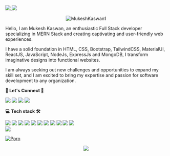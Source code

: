 <!-- <p align="center">

  <img src="https://readme-typing-svg.demolab.com/?lines=Hi+👋+I'm+vishal;Web+Developer+From+🇮🇳&font=Fira%20Code&center=true&width=700&height=50&weight=1100&size=32&duration=2000&pause=2000">

  <img src="https://user-images.githubusercontent.com/73097560/115834477-dbab4500-a447-11eb-908a-139a6edaec5c.gif"> -->
 
 
  <a href="https://github.com/MukeshKaswan1/" title="portfolio">
<!--   <img src="https://user-images.githubusercontent.com/55291327/138004410-00fc6fef-69ef-4a87-a6f0-e14d640a2f0a.png" alt="Hi there" width="100%"> -->
  
  
<!--  <img src="https://github-cool-covers.vercel.app/api/get-cover?username=MukeshKaswan1&text=Hi+I'm+Mukesh Kaswan &fontFamily='Rubik+Maze'&pattern='p2'" alt="Please reload as it seems the image is not loaded properly" height="280px" width="100%"> --> 
<img src="https://cool-covers.vercel.app/api/get-cover?username=MukeshKaswan1&text=Hi+I'm+Mukesh Kaswan&fontFamily=Rubik+Distressed&pattern=p5&textFontSize=4.5rem&textWordSpacing=25px">
 </a>
 

  
  
  
 <!-- <p align="center">

  <img src="https://readme-typing-svg.demolab.com/?lines=MERN+Stack+Developer||Web+Developer;React.JS+Developer+From+🇮🇳&font=Fira%20Code&center=true&width=700&height=50&weight=1100&size=32&duration=2000&pause=2000">  -->

  <img src="https://user-images.githubusercontent.com/73097560/115834477-dbab4500-a447-11eb-908a-139a6edaec5c.gif">
<p align="center"> <img src="https://komarev.com/ghpvc/?username=MukeshKaswan1&label=Profile%20views&color=0e75b6&style=flat" alt="MukeshKaswan1 " /> </p>


<p> Hello, I am Mukesh Kaswan, an enthusiastic Full Stack developer specializing in MERN Stack and creating captivating and user-friendly web experiences.

I have a solid foundation in HTML, CSS, Bootstrap, TailwindCSS, MaterialUI, ReactJS, JavaScript, NodeJs, ExpressJs and MongoDB, I transform imaginative designs into functional websites.

<!-- I thrive on continuous learning, staying updated with the latest technologies and trends. Collaboration is at the core of my process, working closely with designers and stakeholders to create visually stunning and intuitive websites. </p> -->

<p> I am always seeking out new challenges and opportunities to expand my skill set, and I am excited to bring my expertise and passion for software development to any organization. </p>

<div>
<!--         <a href="https://github.com/FahimFBA?tab=followers"> -->
<!--          <img alt="followers" title="Follow me on Github" src="https://custom-icon-badges.demolab.com/github/followers/MukeshKaswan1?color=236ad3&labelColor=1155ba&style=for-the-badge&logo=person-add&label=Followers&logoColor=white"/></a> -->
<!--       <a href="https://github.com/FahimFBA?tab=repositories&sort=stargazers"> -->
<!--         <img alt="total stars" title="Total stars on GitHub" src="https://custom-icon-badges.demolab.com/github/stars/MukeshKaswan1?color=55960c&style=for-the-badge&labelColor=488207&logo=star"/></a> -->

      
   
  **<p align="left">  👥 Let's Connect 🤝  </p>**

<a href="https://www.linkedin.com/in/mukesh-kaswan-22b8a2237/" target="_blank"><img src="https://img.shields.io/badge/-LinkedIn-%230077B5?style=for-the-badge&logo=linkedin&logoColor=white"></a> 
<a href = "mailto:mkaswan960@gmail.com"><img src="https://img.shields.io/badge/Gmail-D14836?style=for-the-badge&logo=gmail&logoColor=white" target="_blank"></a> 
<a href="https://x.com/mukeshkaswan07" target="_blank">
    <img src="https://img.shields.io/badge/Twitter-1DA1F2?style=for-the-badge&logo=twitter&logoColor=white"></a>
<a href="https://leetcode.com/MukeshKaswan" target="_blank">
    <img src="https://img.shields.io/badge/LeetCode-FFA116?style=for-the-badge&logo=leetcode&logoColor=white"></a>


**<p align="left">  💻 Tech stack 🛠 </p>**

<div align="left"> 
<img src="https://img.shields.io/badge/HTML5-E34F26?style=for-the-badge&logo=html5&logoColor=white"> 
  <img src="https://img.shields.io/badge/CSS3-1572B6?style=for-the-badge&logo=css3&logoColor=white"> 
  <img src="https://img.shields.io/badge/JavaScript-323330?style=for-the-badge&logo=javascript&logoColor=F7DF1E">
<img src="https://img.shields.io/badge/React-20232A?style=for-the-badge&logo=react&logoColor=61DAFB"> 
 <img src="https://img.shields.io/badge/Node.js-339933?style=for-the-badge&logo=nodedotjs&logoColor=white"> 
  <img src="https://img.shields.io/badge/Express.js-000000?style=for-the-badge&logo=express&logoColor=white">
  <img src="https://img.shields.io/badge/MongoDB-4EA94B?style=for-the-badge&logo=mongodb&logoColor=white">
  <img src="https://img.shields.io/badge/Bootstrap-563D7C?style=for-the-badge&logo=bootstrap&logoColor=white"> 
<img src="https://img.shields.io/badge/GIT-E44C30?style=for-the-badge&logo=git&logoColor=white">
  <img src="https://img.shields.io/badge/Postman-F24E1E?style=for-the-badge&logo=postman&logoColor=white">
<img src="https://img.shields.io/badge/VSCode-0078D4?style=for-the-badge&logo=visual%20studio%20code&logoColor=white"> </div>


<div align="center">


</div> 

 

<img src="https://user-images.githubusercontent.com/73097560/115834477-dbab4500-a447-11eb-908a-139a6edaec5c.gif">

[![Poro](https://i0.wp.com/graficus.com/wp-content/uploads/2021/06/Portfolio-header.jpg?fit=2120%2C639&ssl=1)](https://MukeshKaswan1.github.io/about/)

<p align="center"> <img src="https://readme-typing-svg.demolab.com/?lines=Thank+you+for+visiting+😊;Leave+a+⭐,+If+you+like+😊&font=Fira%20Code&center=true&width=600&height=60&weight=1100&size=35&duration=2000&pause=2000">
